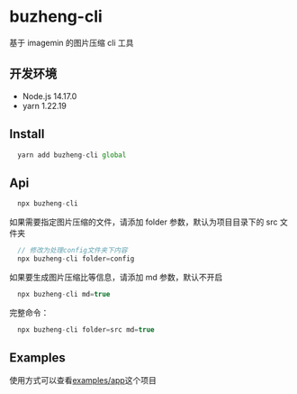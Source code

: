 # buzheng-cli

基于 imagemin 的图片压缩 cli 工具

## 开发环境

- Node.js 14.17.0
- yarn 1.22.19

## Install

```javascript
  yarn add buzheng-cli global
```

## Api

```javascript
  npx buzheng-cli
```

如果需要指定图片压缩的文件，请添加 folder 参数，默认为项目目录下的 src 文件夹

```javascript
  // 修改为处理config文件夹下内容
  npx buzheng-cli folder=config
```

如果要生成图片压缩比等信息，请添加 md 参数，默认不开启

```javascript
  npx buzheng-cli md=true
```

完整命令：

```javascript
  npx buzheng-cli folder=src md=true
```

## Examples

使用方式可以查看[examples/app](https://github.com/782042369/buzheng-cli/tree/master/examples/app)这个项目
